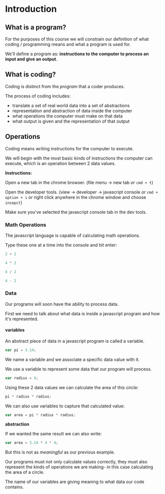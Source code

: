 # Introduction

## What is a program?

For the purposes of this course we will constrain our definition of what coding / programming means and what a program is used for.

We'll define a program as: **instructions to the computer to process an input and give an output**.

## What is coding?

Coding is distinct from the _program_ that a coder produces.

The process of coding includes:

* translate a set of real world data into a set of abstractions
* representation and abstraction of data inside the computer
* what operations the computer must make on that data
* what output is given and the representation of that output

## Operations

Coding means writing instructions for the computer to execute.

We will begin with the most basic kinds of instructions the computer can execute, which is an operation between 2 data values.

**Instructions:**

Open a new tab in the chrome browser. \(file menu -&gt; new tab _or_ `cmd + t`\)

Open the developer tools. \(view -&gt; developer -&gt; javascript console _or_ `cmd + option + i` _or_ right click anywhere in the chrome window and choose `insepct`\)

Make sure you've selected the javascript console tab in the dev tools.

### Math Operations

The javascript language is capable of calculating math operations.

Type these one at a time into the console and hit enter:

```javascript
2 + 2
```

```javascript
4 * 2
```

```javascript
4 / 2
```

```javascript
4 - 2
```

### Data

Our programs will soon have the ability to process data.

First we need to talk about what data is inside a javascript program and how it's represented.

#### variables

An abstract piece of data in a javascript program is called a variable.

```javascript
var pi = 3.14;
```

We name a variable and we associate a specific data value with it.

We use a variable to represent some data that our program will process.

```javascript
var radius = 4;
```

Using these 2 data values we can calculate the area of this circle:

```javascript
pi * radius * radius;
```

We can also use variables to capture that calculated value:

```javascript
var area = pi * radius * radius;
```

**abstraction**

If we wanted the same result we can also write:

```javascript
var area = 3.14 * 4 * 4;
```

But this is not as _meaningful_ as our previous example.

Our programs must not only calculate values correctly, they must also represent the kinds of operations we are making- in this case calculating the area of a circle.

The name of our variables are giving meaning to what data our code contains.

